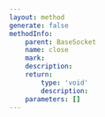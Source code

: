 ```yaml
---
layout: method
generate: false
methodInfo:
    parent: BaseSocket
    name: close
    mark:  
    description: 
    return:
        type: 'void'
        description: 
    parameters: []
---
```

